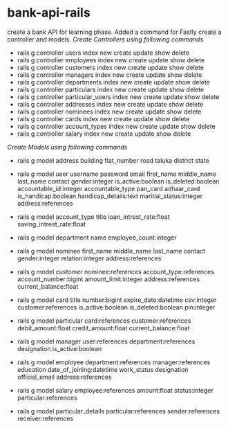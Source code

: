 # bank-api-rails
create a bank API for learning phase.
Added a command for Fastly create a controller and models.
*Create Controllers using following commands*
- rails g controller users index new create update show delete
- rails g controller employees index new create update show delete
- rails g controller customers index new create update show delete
- rails g controller managers index new create update show delete
- rails g controller departments index new create update show delete
- rails g controller particulars index new create update show delete
- rails g controller particular_users index new create update show delete
- rails g controller addresses index new create update show delete
- rails g controller nominees index new create update show delete
- rails g controller cards index new create update show delete
- rails g controller account_types index new create update show delete
- rails g controller salary index new create update show delete

*Create Models using following commands*

- rails g model address building flat_number road taluka district state
- rails g model user username password email first_name middle_name last_name contact gender:integer is_active:boolean is_deleted:boolean accountable_id:integer accountable_type pan_card adhaar_card is_handicap:boolean handicap_details:text maritial_status:integer address:references

- rails g model account_type title loan_intrest_rate:float saving_intrest_rate:float
- rails g model department name employee_count:integer
- rails g model nominee first_name middle_name last_name contact gender:integer relation:integer address:references
- rails g model customer nominee:references account_type:references account_number:bigint amount_limit:integer address:references current_balance:float
- rails g model card title number:bigint expire_date:datetime csv:integer customer:references is_active:boolean is_deleted:boolean pin:integer
- rails g model particular card:references customer:references debit_amount:float credit_amount:float current_balance:float

- rails g model manager user:references department:references designation is_active:boolean
- rails g model employee  department:references manager:references education date_of_joining:datetime work_status designation official_email address:references
- rails g model salary employee:references amount:float status:integer particular:references

- rails g model particular_details particular:references sender:references receiver:references
